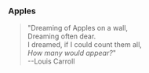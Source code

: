 ### Apples  
>"Dreaming of Apples on a wall,  
>Dreaming often dear.  
>I dreamed, if I could count them all,  
>_How many would appear?_"  
--Louis Carroll
